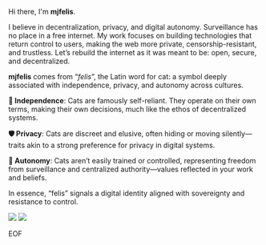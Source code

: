 Hi there, I'm **mjfelis**.

I believe in decentralization, privacy, and digital autonomy. Surveillance has no place in a free internet. My work focuses on building technologies that return control to users, making the web more private, censorship-resistant, and trustless. Let’s rebuild the internet as it was meant to be: open, secure, and decentralized.

**mjfelis** comes from “*felis*”, the Latin word for cat: a symbol deeply associated with independence, privacy, and autonomy across cultures.

**🐾 Independence**: Cats are famously self-reliant. They operate on their own terms, making their own decisions, much like the ethos of decentralized systems.

**🛡️ Privacy**: Cats are discreet and elusive, often hiding or moving silently—traits akin to a strong preference for privacy in digital systems.

**🧷 Autonomy**: Cats aren’t easily trained or controlled, representing freedom from surveillance and centralized authority—values reflected in your work and beliefs.

In essence, “felis” signals a digital identity aligned with sovereignty and resistance to control.


![](https://github-readme-stats.vercel.app/api?username=mjfelis&count_private=true&show_icons=true)
![](https://github-readme-stats.vercel.app/api/top-langs/?username=mjfelis&layout=compact)

EOF